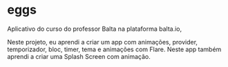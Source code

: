 # eggs

Aplicativo do curso do professor Balta na plataforma balta.io, 

Neste projeto, eu aprendi a criar um app com animações,  provider, temporizador, bloc, timer, tema e animações com Flare. Neste app também aprendi a criar uma Splash Screen com animação.
